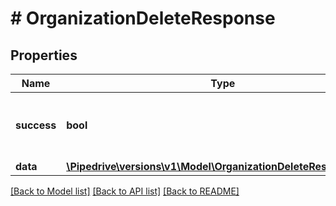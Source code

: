 # # OrganizationDeleteResponse

## Properties

Name | Type | Description | Notes
------------ | ------------- | ------------- | -------------
**success** | **bool** | If the request was successful or not |
**data** | [**\Pipedrive\versions\v1\Model\OrganizationDeleteResponseData**](OrganizationDeleteResponseData.md) |  |

[[Back to Model list]](../../README.md#models) [[Back to API list]](../../README.md#endpoints) [[Back to README]](../../README.md)
